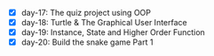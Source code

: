- [x] day-17: The quiz project using OOP
- [x] day-18: Turtle & The Graphical User Interface
- [x] day-19: Instance, State and Higher Order Function
- [x] day-20: Build the snake game Part 1